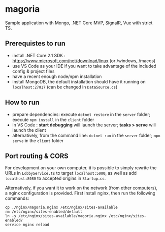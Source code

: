 # magoria
Sample application with Mongo, .NET Core MVP, SignalR, Vue with strict TS.

## Prerequistes to run
- install .NET Core 2.1 SDK : https://www.microsoft.com/net/download/linux (or /windows, /macos)
- use VS Code as your IDE if you want to take advantage of the included config & project files
- have a recent enough node/npm installation
- install MongoDB, the default installation should have it running on `localhost:27017` (can be changed in `DataSource.cs`)

## How to run
- prepare dependencies: execute `dotnet restore` in the `server` folder; execute `npm install` in the `client` folder
- in VS Code : **start debugging** will launch the server; **tasks > serve** will launch the client
- alternatively, from the command line: `dotnet run` in the `server` folder; `npm serve` in the `client` folder

## Port routing & CORS
For development on your own computer, it is possible to simply rewrite the URLs in `LobbyService.ts` to target `localhost:5000`, as well as add `localhost:8080` to accepted origins in `Startup.cs`.

Alternatively, if you want it to work on the network (from other computers), a nginx configuration is provided. First install nginx, then run the following commands:
```
cp ./nginx/magoria.nginx /etc/nginx/sites-available
rm /etc/nginx/sites-enabled/default
ln -s /etc/nginx/sites-available/magoria.nginx /etc/nginx/sites-enabled/
service nginx reload
```
